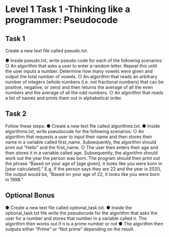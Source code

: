 # Level 1 Task 1 -Thinking like a programmer: Pseudocode

## Task 1

Create a new text file called pseudo.txt.

● Inside pseudo.txt, write pseudo code for each of the following scenarios:
○ An algorithm that asks a user to enter a random letter. Repeat this
until the user inputs a number. Determine how many vowels were
given and output the total number of vowels.
○ An algorithm that reads an arbitrary number of integers (whole
numbers (i.e. not fractional numbers) that can be positive, negative,
or zero) and then returns the average of all the even numbers and
the average of all the odd numbers.
○ An algorithm that reads a list of names and prints them out in
alphabetical order.

## Task 2

Follow these steps:
● Create a new text file called algorithms.txt.
● Inside algorithms.txt, write pseudocode for the following scenarios:
○ An algorithm that requests a user to input their name and then
stores their name in a variable called first_name. Subsequently, the
algorithm should print out “Hello” and the first_name.
○ The user then enters their age and then stores it in a variable called
age. Subsequently, the algorithm should work out the year the
person was born. The program should then print out the phrase
“Based on your age of [age given], it looks like you were born in
[year calculated].” E.g. If the person says they are 22 and the year is
2020, the output would be, “Based on your age of 22, it looks like
you were born in 1998.”

## Optional Bonus

● Create a new text file called optional_task.txt.
● Inside the optional_task.txt file write the pseudocode for the algorithm
that asks the user for a number and stores that number in a variable
called n. The algorithm then works out if n is a prime number or not
● The algorithm then outputs either “Prime” or “Not prime” depending on
the result.